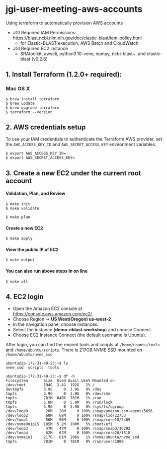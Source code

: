 # jgi-user-meeting-aws-accounts
Using terraform to automatically provision AWS accounts
* JGI Required IAM Permissions: https://blast.ncbi.nlm.nih.gov/doc/elastic-blast/iam-policy.html
  * for Elastic-BLAST execution, AWS Batch and CloudWatch
* JGI Required EC2 instance
  * SRAtoolkit, awscli, python3.10-venv, numpy, ncbi-blast+, and elastic-blast (v0.2.6)

## 1. Install Terraform (1.2.0+ required):
### Mac OS X
```
$ brew install terraform
$ brew update
$ brew upgrade terraform
$ terraform --version
```

## 2. AWS credentials setup
To use your IAM credentials to authenticate the Terraform AWS provider, set the `AWS_ACCESS_KEY_ID` and `AWS_SECRET_ACCESS_KEY` environment variables.
```
$ export AWS_ACCESS_KEY_ID=
$ export AWS_SECRET_ACCESS_KEY=
```



## 3. Create a new EC2 under the current root account
#### Validation, Plan, and Review
```
$ make init
$ make validate
```
```
$ make plan
```

#### Create a new EC2
```
$ make apply
```

#### View the public IP of EC2
```
$ make output
```

#### You can also run above steps in on line
```
$ make all
```

## 4. EC2 login
* Open the Amazon EC2 console at https://console.aws.amazon.com/ec2/.
* Choose Region -> __US West(Oregon) us-west-2__
* In the navigation pane, choose Instances.
* Select the instance (__demo-eblast-workshop__) and choose Connect.
* Choose EC2 Instance Connect (the default username is Ubuntu).


After login, you can find the reqired tools and scripts at `/home/ubuntu/tools` and `/home/ubuntu/scripts`. There is 217GB NVME SSD mounted on `/home/ubuntu/nvme_ssd`

```
ubuntu@ip-172-31-49-23:~$ ls
nvme_ssd  scripts  tools

ubuntu@ip-172-31-49-23:~$ df -h
Filesystem       Size  Used Avail Use% Mounted on
/dev/root        194G  2.4G  192G   2% /
devtmpfs         3.9G     0  3.9G   0% /dev
tmpfs            3.9G     0  3.9G   0% /dev/shm
tmpfs            781M  840K  781M   1% /run
tmpfs            5.0M     0  5.0M   0% /run/lock
tmpfs            3.9G     0  3.9G   0% /sys/fs/cgroup
/dev/loop0        26M   26M     0 100% /snap/amazon-ssm-agent/5656
/dev/loop2        68M   68M     0 100% /snap/lxd/22753
/dev/loop1        56M   56M     0 100% /snap/core18/2409
/dev/nvme0n1p15  105M  5.2M  100M   5% /boot/efi
/dev/loop3        47M   47M     0 100% /snap/snapd/16292
/dev/loop4        62M   62M     0 100% /snap/core20/1518
/dev/nvme1n1     217G   61M  206G   1% /home/ubuntu/nvme_ssd
tmpfs            781M     0  781M   0% /run/user/1000
```



